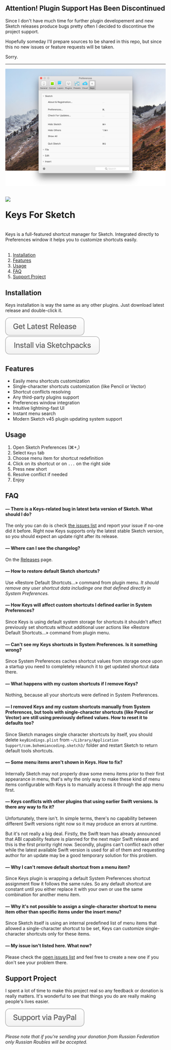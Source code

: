 ## Attention! Plugin Support Has Been Discontinued
Since I don't have much time for further plugin developement and new Sketch releases produce bugs pretty often I decided to discontinue the project support.

Hopefully someday I'll prepare sources to be shared in this repo, but since this no new issues or feature requests will be taken.

Sorry.

---

![](./Assets/img_cover.png)

<br />
<img src="https://d26dzxoao6i3hh.cloudfront.net/items/0z1f0k2Y0T182m343E1M/Group%202.svg" width="90" align="left">

# Keys For Sketch

<br />
Keys is a full-featured shortcut manager for Sketch. Integrated directly to Preferences window it helps you to customize shortcuts easily.
<br />
<br />

1. [Installation](#installation)
1. [Features](#features)
1. [Usage](#usage)
1. [FAQ](#faq)
1. [Support Project](#support-project)

## Installation
Keys installation is way the same as any other plugins. Just download latest release and double-click it.

[<img src="./Assets/btn_release.svg">](https://github.com/exevil/Keys-For-Sketch/releases/latest) [<img src="./Assets/btn_sketchpacks.svg">](https://sketchpacks.com/exevil/Keys-For-Sketch/install)

## Features
* Easily menu shortcuts customization
* Single-character shortcuts customization (like Pencil or Vector) 
* Shortcut conflicts resolving
* Any third-party plugins support
* Preferences window integration
* Intuitive lightning-fast UI
* Instant menu search
* Modern Sketch v45 plugin updating system support

## Usage
1. Open Sketch Preferences (⌘+,)
1. Select `Keys` tab
1. Choose menu item for shortcut redefinition
1. Click on its shortcut or on `...` on the right side
1. Press new short 
1. Resolve conflict if needed
1. Enjoy

## FAQ
#### — There is a Keys-related bug in latest beta version of Sketch. What should I do?
The only you can do is check [the issues list](https://github.com/exevil/Keys-For-Sketch/issues) and report your issue if no-one did it before. Right now Keys supports only the latest stable Sketch version, so you should expect an update right after its release.

#### — Where can I see the changelog?
On the [Releases](https://github.com/exevil/Keys-For-Sketch/releases) page.

#### — How to restore default Sketch shortcuts?
Use «Restore Default Shortcuts...» command from plugin menu. *It should remove any user shortcut data includinge one that defined directly in System Preferences.*

#### — How Keys will affect custom shortcuts I defined earlier in System Preferences?
Since Keys is using default system storage for shortcuts it shouldn't affect previously set shortcuts without additional user actions like «Restore Default Shortcuts...» command from plugin menu.

#### — Can't see my Keys shortcuts in System Preferences. Is it something wrong?
Since System Preferences caches shortcut values from storage once upon a startup you need to completely relaunch it to get updated shortcut data there.

#### — What happens with my custom shortcuts if I remove Keys?
Nothing, because all your shortcuts were defined in System Preferences.

#### — I removed Keys and my custom shortcuts manually from System Preferences, but tools with single-character shortcuts (like Pencil or Vector) are still using previously defined values. How to reset it to defaults too?
Since Sketch manages single character shortcuts by itself, you should delete `keyBindings.plist` from `~/Library/Application Support/com.bohemiancoding.sketch3/` folder and restart Sketch to return default tools shortcuts.

#### — Some menu items aren't shown in Keys. How to fix?
Internally Sketch may not properly draw some menu items prior to their first appearance in menu, that's why the only way to make these kind of menu items configurable with Keys is to manually access it through the app menu first.

#### — Keys conflicts with other plugins that using earlier Swift versions. Is there any way to fix it?
Unfortunately, there isn't. In simple terms, there's no capability between different Swift versions right now so it may produce an errors at runtime.

But it's not really a big deal. Firstly, the Swift team has already announced that ABI capability feature is planned for the next major Swift release and this is the first priority right now. Secondly, plugins can't conflict each other while the latest available Swift version is used for all of them and requesting author for an update may be a good temporary solution for this problem.

#### — Why I can't remove default shortcut from a menu item?
Since Keys plugin is wrapping a default System Preferences shortcut assignment flow it follows the same rules. So any default shortcut are constant until you either replace it with your own or use the same combination for another menu item.

#### — Why it's not possible to assign a single-character shortcut to menu item other than specific items under the insert menu?
Since Sketch itself is using an internal predefined list of menu items that allowed a single-character shortcut to be set, Keys can customize single-character shortcuts only for these items.

#### — My issue isn't listed here. What now?
Please check the [open issues list](https://github.com/exevil/Keys-For-Sketch/issues) and feel free to create a new one if you don't see your problem there.

## Support Project
I spent a lot of time to make this project real so any feedback or donation is really matters. It's wonderful to see that things you do are really making people's lives easier.

[<img src="./Assets/btn_support.svg">](https://www.paypal.me/exevil/10)

###### Please note that if you're sending your donation from Russian Federation only Russian Roubles will be accepted.

